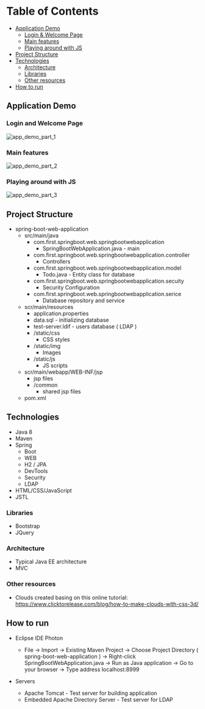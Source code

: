 
# Table of Contents 
- [Application Demo](#application-demo)
  * [Login & Welcome Page](#login-and-welcome-page)
  * [Main features](#main-features)
  * [Playing around with JS](#playing-around-with-js)
- [Project Structure](#project-structure)
- [Technologies](#technologies)
  * [Architecture](#architecture)
  * [Libraries](#libraries)
  * [Other resources](#other-resources)
- [How to run](#how-to-run)




<!-- toc -->


## Application Demo


### Login and Welcome Page 

![app_demo_part_1](https://user-images.githubusercontent.com/37666186/44115665-c39519c2-a00e-11e8-9a45-5b84e0db8b18.gif)

### Main features

![app_demo_part_2](https://user-images.githubusercontent.com/37666186/44117828-ad4c6ac0-a014-11e8-9d14-4a031f666cf5.gif)

### Playing around with JS

![app_demo_part_3](https://user-images.githubusercontent.com/37666186/44118719-51581fc2-a017-11e8-9aed-241cce003011.gif)





## Project Structure

* spring-boot-web-application
  * src/main/java
    + com.first.springboot.web.springbootwebapplication
      * SpringBootWebApplication.java - main 
    + com.first.springboot.web.springbootwebapplication.controller
      * Controllers
    + com.first.springboot.web.springbootwebapplication.model
      * Todo.java - Entity class for database 
    + com.first.springboot.web.springbootwebapplication.secuity
      * Security Configuration
    + com.first.springboot.web.springbootwebapplication.serice
      * Database repository and service
  * scr/main/resources
    + application.properties
    + data.sql - initializing database
    + test-server.ldif - users database ( LDAP )
    + /static/css
      * CSS styles 
    + /static/img
      * Images
    + /static/js
      * JS scripts
  * scr/main/webapp/WEB-INF/jsp
    + jsp files
    + /common
      * shared jsp files
  * pom.xml

## Technologies
* Java 8
* Maven
* Spring 
  * Boot 
  * WEB
  * H2 / JPA 
  * DevTools
  * Security
  * LDAP
* HTML/CSS/JavaScript
* JSTL

### Libraries
* Bootstrap
* JQuery

### Architecture

* Typical Java EE architecture
* MVC 

### Other resources

* Clouds created basing on this online tutorial: 
https://www.clicktorelease.com/blog/how-to-make-clouds-with-css-3d/


## How to run

* Eclipse IDE Photon 
  * File -> Import -> Existing Maven Project -> Choose Project Directory ( spring-boot-web-application ) -> Right-click SpringBootWebApplication.java -> Run as Java application -> Go to your browser -> Type address localhost:8999 

* Servers 
  * Apache Tomcat - Test server for building application
  * Embedded Apache Directory Server  - Test server for LDAP





